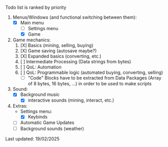 Todo list is ranked by priority

1. Menus/Windows (and functional switching between them):
    - [X] Main menu
        - [ ] Settings menu
        - [X] Game 

2. Game mechanics:
    1. [X] Basics (mining, selling, buying)
    2. [X] Game saving (autosave maybe?)
    3. [X] Expanded basics (converting, etc.)
    4. [ ] Intermediate Processing (Data strings from bytes)
    5. [ ] QoL: Automation
    6. [ ] QoL: Programmable logic (automated buying, converting, selling)
        - [ ] "Code" Blocks have to be extracted from Data Packages (Array of 8 bytes, 16 bytes, ...) in order to be used to make scripts

3. Sound:
    - [X] Background music
        - [X] interactive sounds (mining, interact, etc.)

4. Extras:
    - Settings menu:
        - [X] Keybinds
    - [ ] Automatic Game Updates
    - [ ] Background sounds (weather)

Last updated: 19/02/2025
